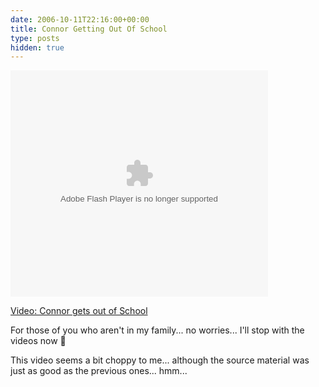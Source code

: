 ```yaml
---
date: 2006-10-11T22:16:00+00:00
title: Connor Getting Out Of School
type: posts
hidden: true
---
```

<embed name="msn_soapbox" pluginspage="http://macromedia.com/go/getflashplayer" src="http://soapbox.msn.com/flash/soapbox1_1.swf" width="412" height="362" type="application/x-shockwave-flash" flashvars="c=v&v=ae13d47c-bc1c-4e4e-9ccd-d2a9470305a5" wmode="transparent" quality="high">
</embed>


<a title="Connor gets out of School" href="http://soapbox.msn.com/video.aspx?vid=ae13d47c-bc1c-4e4e-9ccd-d2a9470305a5" target="_new">Video: Connor gets out of School</a>

For those of you who aren't in my family... no worries... I'll stop with the videos now 🙂

This video seems a bit choppy to me... although the source material was just as good as the previous ones... hmm...
